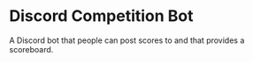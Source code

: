 # Discord Competition Bot
A Discord bot that people can post scores to and that provides a scoreboard.
